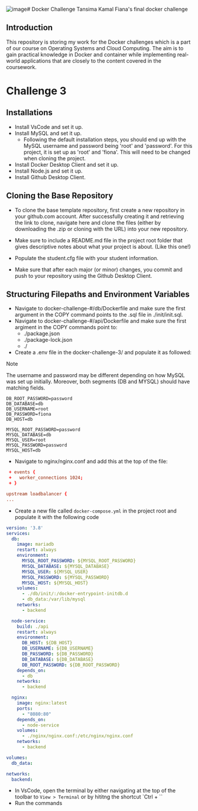 ![image](https://github.com/tansimafiana/dockerchallenge3/assets/120433020/10829925-fa4a-43c3-b40a-b86206435800)# Docker Challenge
Tansima Kamal Fiana's final docker challenge

## Introduction
This repository is storing my work for the Docker challenges which is a part of our course on Operating Systems and Cloud Computing. The aim is to gain practical knowledge in Docker and container while implementing real-world applications that are closely to the content covered in the coursework.

# Challenge 3

## Installations
 - Install VsCode and set it up.
 - Install MySQL and set it up.
   - Following the default installation steps, you should end up with the MySQL username and password being 'root' and 'password'. For this project, it is set up as 'root' and 'fiona'. This will need to be changed when cloning the project.
 - Install Docker Desktop Client and set it up.
 - Install Node.js and set it up.
 - Install Github Desktop Client.

## Cloning the Base Repository
- To clone the base template repository, first create a new repository in your github.com account. After successfully creating it and retrieving the link to clone, navigate here and clone the files (either by downloading the .zip or cloning with the URL) into your new repository.
 - Make sure to include a README.md file in the project root folder that gives descriptive notes about what your project is about. (Like this one!)
 - Populate the student.cfg file with your student information.

 - Make sure that after each major (or minor) changes, you commit and push to your repository using the Github Desktop Client.

## Structuring Filepaths and Environment Variables
 - Navigate to docker-challenge-#/db/Dockerfile and make sure the first argument in the COPY command points to the .sql file in ./init/init.sql.
 - Navigate to docker-challenge-#/api/Dockerfile and make sure the first argiment in the COPY commands point to:
   - ./package.json
   - ./package-lock.json
   - ./
 - Create a .env file in the docker-challenge-3/ and populate it as followed:
 > [!NOTE]
 > The username and password may be different depending on how MySQL was set up initially.
 > Moreover, both segments (DB and MYSQL) should have matching fields.

```env
DB_ROOT_PASSWORD=password
DB_DATABASE=db
DB_USERNAME=root
DB_PASSWORD=fiona
DB_HOST=db

MYSQL_ROOT_PASSWORD=password
MYSQL_DATABASE=db
MYSQL_USER=root
MYSQL_PASSWORD=password
MYSQL_HOST=db
```

 - Navigate to nginx/nginx.conf and add this at the top of the file:
```conf
 + events {
 +   worker_connections 1024;
 + }

upstream loadbalancer {
...
```

 - Create a new file called `docker-compose.yml` in the project root and populate it with the following code
```yml
version: '3.8'
services:
  db:
    image: mariadb
    restart: always
    environment:
      MYSQL_ROOT_PASSWORD: ${MYSQL_ROOT_PASSWORD}
      MYSQL_DATABASE: ${MYSQL_DATABASE}
      MYSQL_USER: ${MYSQL_USER}
      MYSQL_PASSWORD: ${MYSQL_PASSWORD}
      MYSQL_HOST: ${MYSQL_HOST}
    volumes:
      - ./db/init/:/docker-entrypoint-initdb.d
      - db_data:/var/lib/mysql
    networks:
      - backend

  node-service:
    build: ./api
    restart: always
    environment:
      DB_HOST: ${DB_HOST}
      DB_USERNAME: ${DB_USERNAME}
      DB_PASSWORD: ${DB_PASSWORD}
      DB_DATABASE: ${DB_DATABASE}
      DB_ROOT_PASSWORD: ${DB_ROOT_PASSWORD}
    depends_on:
      - db
    networks:
      - backend

  nginx:
    image: nginx:latest
    ports:
      - "8080:80"
    depends_on:
      - node-service
    volumes:
      - ./nginx/nginx.conf:/etc/nginx/nginx.conf
    networks:
      - backend

volumes:
  db_data:

networks:
  backend:
```

 - In VsCode, open the terminal by either navigating at the top of the toolbar to `View > Terminal` or by hititng the shortcut `Ctrl + \``
 - Run the commands
